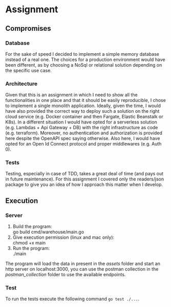 # Assignment

## Compromises

### Database

For the sake of speed I decided to implement a simple memory database instead of a real one. The choices for a production
environment would have been different, as by choosing a NoSql or relational solution depending on the specific use case.

### Architecture

Given that this is an assignment in which I need to show all the functionalities in one place and that it should be 
easily reproducible, I chose to implement a single monolith application. Ideally, given the time, I would have also provided
the correct way to deploy such a solution on the right cloud service (e.g. Docker container and then Fargate, Elastic Beanstalk or K8s).
In a different situation I would have opted for a serverless solution (e.g. Lambdas + Api Gateway + DB) with the right 
infrastructure as code (e.g. terraform).
Moreover, no authentication and authorization is provided here despite the OpenAPI spec saying otherwise. Also here,
I would have opted for an Open Id Connect protocol and proper middlewares (e.g. Auth 0).

### Tests

Testing, especially in case of TDD, takes a great deal of time (and pays out in future maintenance). For this assignment
I covered only the readers/json package to give you an idea of how I approach this matter when I develop.

## Execution

### Server

<ol>
    <li>Build the program:</li> go build cmd/warehouse/main.go
    <li>Give execution permission (linux and mac only):</li> chmod +x main 
    <li>Run the program:</li> ./main 
</ol>
The program will load the data in present in the <i>assets</i> folder and start an http server on localhost:3000, you can use
the postman collection in the <i>postman_collection</i> folder to use the available endpoints.

### Test

To run the tests execute the following command `go test ./...`.